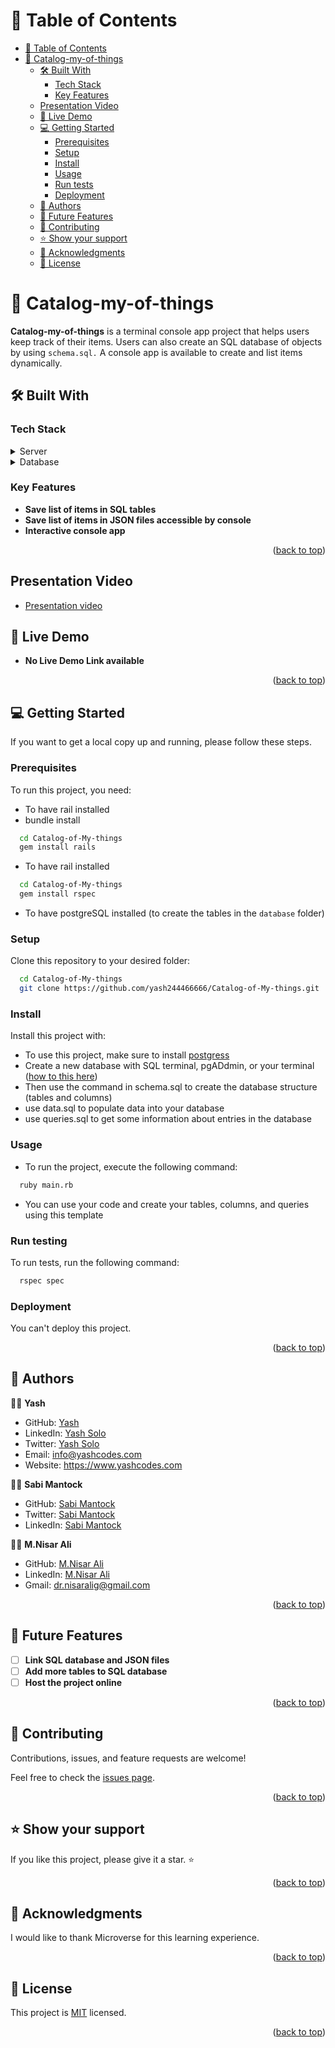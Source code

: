 <a name="readme-top"></a>

# 📗 Table of Contents

- [📗 Table of Contents](#-table-of-contents)
- [📖 Catalog-my-of-things ](#-catalog-my-of-things-)
  - [🛠 Built With ](#-built-with-)
    - [Tech Stack ](#tech-stack-)
    - [Key Features ](#key-features-)
  - [Presentation Video ](#presentation-video-)
  - [🚀 Live Demo ](#-live-demo-)
  - [💻 Getting Started ](#-getting-started-)
    - [Prerequisites](#prerequisites)
    - [Setup](#setup)
    - [Install](#install)
    - [Usage](#usage)
    - [Run tests](#run-tests)
    - [Deployment](#deployment)
  - [👥 Authors ](#-authors-)
  - [🔭 Future Features ](#-future-features-)
  - [🤝 Contributing ](#-contributing-)
  - [⭐️ Show your support ](#️-show-your-support-)
  - [🙏 Acknowledgments ](#-acknowledgments-)
  - [📝 License ](#-license-)

<!-- PROJECT DESCRIPTION -->

# 📖 Catalog-my-of-things <a name="about-project"></a>

**Catalog-my-of-things** is a terminal console app project that helps users keep track of their items. Users can also create an SQL database of objects by using `schema.sql.` A console app is available to create and list items dynamically.

## 🛠 Built With <a name="built-with"></a>

### Tech Stack <a name="tech-stack"></a>

<details>
  <summary>Server</summary>
  <ul>
    <li><a href="https://reactjs.org/">Ruby</a></li>
  </ul>
</details>

<details>
<summary>Database</summary>
  <ul>
    <li><a href="https://www.postgresql.org/">PostgreSQL</a></li>
  </ul>
</details>

### Key Features <a name="key-features"></a>

- **Save list of items in SQL tables**
- **Save list of items in JSON files accessible by console**
- **Interactive console app**

<p align="right">(<a href="#readme-top">back to top</a>)</p>

## Presentation Video <a name="presentation-video"></a>

- [Presentation video](https://drive.google.com/file/d/1XRz2-2olzd45lJ7Kwv6AWc-NdDd4T9rd/view?usp=sharing)

## 🚀 Live Demo <a name="live-demo"></a>

- **No Live Demo Link available**

<p align="right">(<a href="#readme-top">back to top</a>)</p>

## 💻 Getting Started <a name="getting-started"></a>

If you want to get a local copy up and running, please follow these steps.

### Prerequisites

To run this project, you need:

- To have rail installed
- bundle install

```sh
  cd Catalog-of-My-things
  gem install rails
```

- To have rail installed

```sh
  cd Catalog-of-My-things
  gem install rspec
```

- To have postgreSQL installed (to create the tables in the `database` folder)

### Setup

Clone this repository to your desired folder:

```sh
  cd Catalog-of-My-things
  git clone https://github.com/yash244466666/Catalog-of-My-things.git
```

### Install

Install this project with:

- To use this project, make sure to install [postgress](https://www.postgresql.org/)
- Create a new database with SQL terminal, pgADdmin, or your terminal ([how to this here](https://www.postgresql.org/docs/current/sql-createdatabase.html))
- Then use the command in schema.sql to create the database structure (tables and columns)
- use data.sql to populate data into your database
- use queries.sql to get some information about entries in the database

### Usage

- To run the project, execute the following command:

```sh
  ruby main.rb
```

- You can use your code and create your tables, columns, and queries using this template

### Run testing 

To run tests, run the following command:

```sh
  rspec spec
```

### Deployment

You can't deploy this project.

<!--
Example:

```sh

```
 -->


<p align="right">(<a href="#readme-top">back to top</a>)</p>

<!-- AUTHORS -->

## 👥 Authors <a name="authors"></a>

👨‍🚀 **Yash**

- GitHub: [Yash](https://github.com/yash244466666)
- LinkedIn: [Yash Solo](https://www.linkedin.com/in/yash-solo)
- Twitter: [Yash Solo](https://twitter.com/yash_solo000)
- Email: info@yashcodes.com
- Website: https://www.yashcodes.com

👨‍🚀 **Sabi Mantock**

- GitHub: [Sabi Mantock](https://github.com/SabiMantock)
- Twitter: [Sabi Mantock](https://twitter.com/IamSabiMantock)
- LinkedIn: [Sabi Mantock](https://www.linkedin.com/in/sabi-mantock/)

👨‍🚀 **M.Nisar Ali**

- GitHub: [M.Nisar Ali](https://github.com/MNisarAli)
- LinkedIn: [M.Nisar Ali](https://www.linkedin.com/in/muhammad-nisar-ali)
- Gmail: dr.nisaralig@gmail.com

<p align="right">(<a href="#readme-top">back to top</a>)</p>

## 🔭 Future Features <a name="future-features"></a>

- [ ] **Link SQL database and JSON files**
- [ ] **Add more tables to SQL database**
- [ ] **Host the project online**

<p align="right">(<a href="#readme-top">back to top</a>)</p>

## 🤝 Contributing <a name="contributing"></a>

Contributions, issues, and feature requests are welcome!

Feel free to check the [issues page](https://github.com/yash244466666/Catalog-of-My-things/issues).

<p align="right">(<a href="#readme-top">back to top</a>)</p>

## ⭐️ Show your support <a name="support"></a>

If you like this project, please give it a star. ⭐️

<p align="right">(<a href="#readme-top">back to top</a>)</p>

## 🙏 Acknowledgments <a name="acknowledgements"></a>

I would like to thank Microverse for this learning experience.

<p align="right">(<a href="#readme-top">back to top</a>)</p>

## 📝 License <a name="license"></a>

This project is [MIT](./LICENSE) licensed.

<p align="right">(<a href="#readme-top">back to top</a>)</p>
